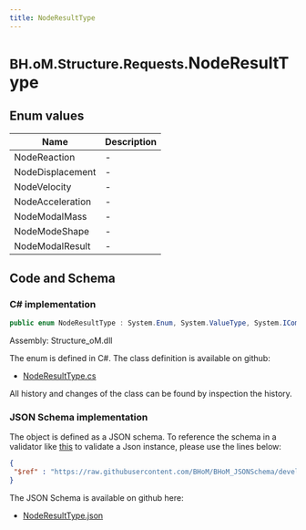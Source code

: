 ```yaml
---
title: NodeResultType
---
```


# <small>BH.oM.Structure.Requests.</small>**NodeResultType**



## Enum values

| Name            | Description                                                    |
|-----------------|----------------------------------------------------------------|
| NodeReaction |  -  |
| NodeDisplacement |  -  |
| NodeVelocity |  -  |
| NodeAcceleration |  -  |
| NodeModalMass |  -  |
| NodeModeShape |  -  |
| NodeModalResult |  -  |


## Code and Schema

### C# implementation

``` C# title="C#"
public enum NodeResultType : System.Enum, System.ValueType, System.IComparable, System.ISpanFormattable, System.IFormattable, System.IConvertible
```

Assembly: Structure_oM.dll

The enum is defined in C#. The class definition is available on github:

- [NodeResultType.cs](https://github.com/BHoM/BHoM/blob/develop/Structure_oM/Requests\Enum\NodeResultType.cs)

All history and changes of the class can be found by inspection the history.
### JSON Schema implementation

The object is defined as a JSON schema. To reference the schema in a validator like [this](https://www.jsonschemavalidator.net/) to validate a Json instance, please use the lines below:

``` json title="JSON Schema"
{
 "$ref" : "https://raw.githubusercontent.com/BHoM/BHoM_JSONSchema/develop/Structure_oM/Requests/NodeResultType.json"
}
```

The JSON Schema is available on github here:

- [NodeResultType.json](https://github.com/BHoM/BHoM_JSONSchema/blob/develop/Structure_oM/Requests/NodeResultType.json)
